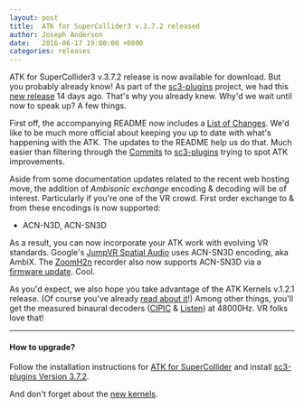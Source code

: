 ```yaml
---
layout: post
title:  ATK for SuperCollider3 v.3.7.2 released
author: Joseph Anderson
date:   2016-06-17 19:00:00 +0800
categories: releases
---
```



ATK for SuperCollider3 v.3.7.2 release is now available for download. But you
probably already know! As part of the
[sc3-plugins](https://github.com/supercollider/sc3-plugins) project, we had this
[new release](https://github.com/supercollider/sc3-plugins/releases) 14 days
ago. That's why you already knew. Why'd we wait until now to speak up? A few
things.

First off, the accompanying README now includes a
[List of Changes](https://github.com/ambisonictoolkit/atk-sc3#list-of-changes).
We'd like to be much more official about keeping you up to date with
what's happening with the ATK. The updates to the README help us do that. Much
easier than filtering through the
[Commits](https://github.com/supercollider/sc3-plugins/commits/master) to
[sc3-plugins](https://github.com/supercollider/sc3-plugins) trying to spot ATK
improvements.

Aside from some documentation updates related to the recent web hosting move,
the addition of _Ambisonic exchange_ encoding & decoding will be of interest.
Particularly if you're one of the VR crowd. First order exchange to & from
these encodings is now supported:

*  ACN-N3D, ACN-SN3D

As a result, you can now incorporate your ATK work with evolving VR standards.
Google's
[JumpVR Spatial Audio](https://support.google.com/jump/answer/6399746?hl=en)
uses ACN-SN3D encoding, aka AmbiX. The
[ZoomH2n](https://www.zoom.co.jp/products/handy-recorder/h2n-handy-recorder)
recorder also now supports ACN-SN3D via a
[firmware update](https://www.zoom.co.jp/H2n-update-v2). Cool.

As you'd expect, we also hope you take advantage of the ATK Kernels v.1.2.1
release. (Of course you've already
[read about it](http://www.ambisonictoolkit.net/releases/2016/06/17/atk-kernels-1.2.1.html)!)
Among other things, you'll get the measured binaural decoders
([CIPIC](http://interface.cipic.ucdavis.edu/sound/hrtf.html) &
[Listen](http://recherche.ircam.fr/equipes/salles/listen/)) at 48000Hz. VR folks
love that!

---

#### How to upgrade? ####

Follow the installation instructions for
[ATK for SuperCollider](/download/supercollider/) and install
[sc3-plugins Version 3.7.2](https://github.com/supercollider/sc3-plugins/releases/tag/Version-3.7.2).

And don't forget about the [new kernels](/download/kernels/).
